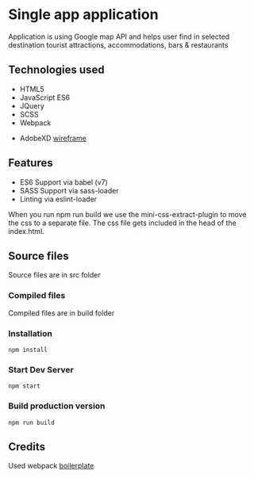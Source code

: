 # Single app application
Application is using Google map API and helps user find in selected destination tourist attractions, accommodations, bars & restaurants

## Technologies used
* HTML5
* JavaScript ES6
* JQuery
* SCSS
* Webpack
+ AdobeXD [wireframe](https://xd.adobe.com/view/cff591a8-68c9-4de2-64fb-f9895b978a5c-b9c4/)


## Features
* ES6 Support via babel (v7)
* SASS Support via sass-loader
* Linting via eslint-loader

When you run npm run build we use the mini-css-extract-plugin to move the css to a separate file. The css file gets included in the head of the index.html.

## Source files
Source files are in src folder

### Compiled files
Compiled files are in build folder

### Installation
`npm install`

### Start Dev Server
`npm start`

### Build production version
`npm run build`

## Credits
Used webpack [boilerplate](https://github.com/wbkd/webpack-starter)
